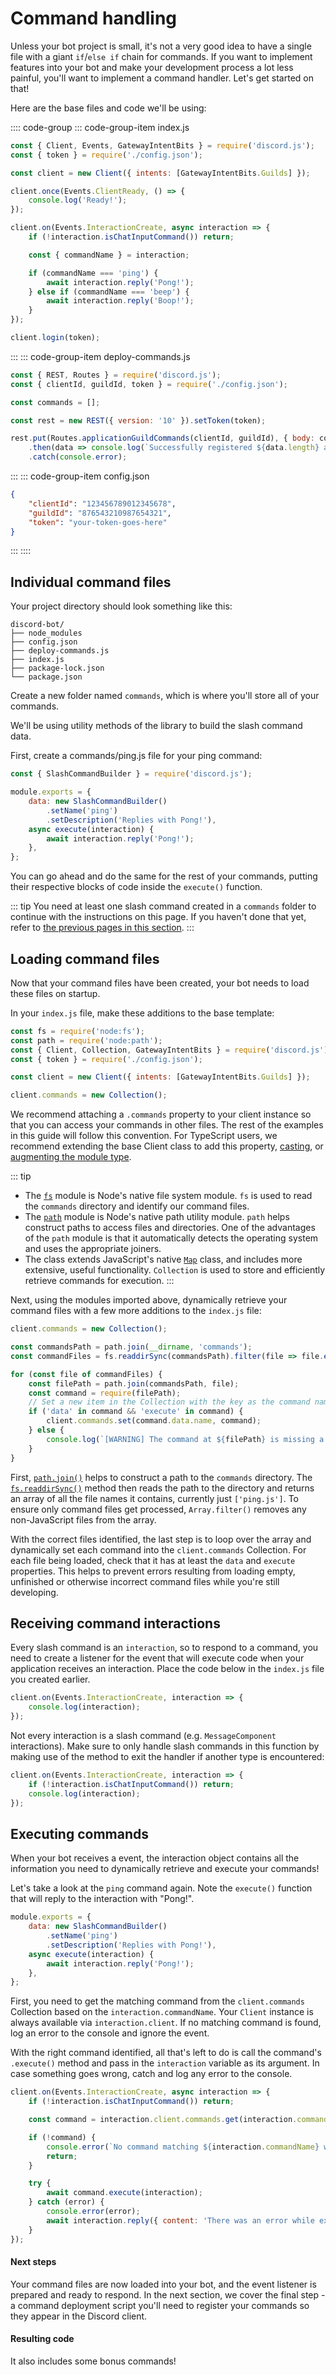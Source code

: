 # Command handling

Unless your bot project is small, it's not a very good idea to have a single file with a giant `if`/`else if` chain for commands. If you want to implement features into your bot and make your development process a lot less painful, you'll want to implement a command handler. Let's get started on that!

Here are the base files and code we'll be using:

:::: code-group
::: code-group-item index.js
```js
const { Client, Events, GatewayIntentBits } = require('discord.js');
const { token } = require('./config.json');

const client = new Client({ intents: [GatewayIntentBits.Guilds] });

client.once(Events.ClientReady, () => {
	console.log('Ready!');
});

client.on(Events.InteractionCreate, async interaction => {
	if (!interaction.isChatInputCommand()) return;

	const { commandName } = interaction;

	if (commandName === 'ping') {
		await interaction.reply('Pong!');
	} else if (commandName === 'beep') {
		await interaction.reply('Boop!');
	}
});

client.login(token);
```
:::
::: code-group-item deploy-commands.js
```js
const { REST, Routes } = require('discord.js');
const { clientId, guildId, token } = require('./config.json');

const commands = [];

const rest = new REST({ version: '10' }).setToken(token);

rest.put(Routes.applicationGuildCommands(clientId, guildId), { body: commands })
	.then(data => console.log(`Successfully registered ${data.length} application commands.`))
	.catch(console.error);
```
:::
::: code-group-item config.json
```json
{
	"clientId": "123456789012345678",
	"guildId": "876543210987654321",
	"token": "your-token-goes-here"
}
```
:::
::::

## Individual command files

Your project directory should look something like this:

```:no-line-numbers
discord-bot/
├── node_modules
├── config.json
├── deploy-commands.js
├── index.js
├── package-lock.json
└── package.json
```

Create a new folder named `commands`, which is where you'll store all of your commands.

We'll be using utility methods of the library to build the slash command data.

First, create a commands/ping.js file for your ping command:

```js
const { SlashCommandBuilder } = require('discord.js');

module.exports = {
	data: new SlashCommandBuilder()
		.setName('ping')
		.setDescription('Replies with Pong!'),
	async execute(interaction) {
		await interaction.reply('Pong!');
	},
};
```

You can go ahead and do the same for the rest of your commands, putting their respective blocks of code inside the `execute()` function.

::: tip
You need at least one slash command created in a `commands` folder to continue with the instructions on this page. If you haven't done that yet, refer to [the previous pages in this section](/creating-your-bot/slash-commands.md).
:::

## Loading command files

Now that your command files have been created, your bot needs to load these files on startup. 

In your `index.js` file, make these additions to the base template:

```js {1-2,8}
const fs = require('node:fs');
const path = require('node:path');
const { Client, Collection, GatewayIntentBits } = require('discord.js');
const { token } = require('./config.json');

const client = new Client({ intents: [GatewayIntentBits.Guilds] });

client.commands = new Collection();
```

We recommend attaching a `.commands` property to your client instance so that you can access your commands in other files. The rest of the examples in this guide will follow this convention. For TypeScript users, we recommend extending the base Client class to add this property, [casting](https://www.typescripttutorial.net/typescript-tutorial/type-casting/), or [augmenting the module type](https://www.typescriptlang.org/docs/handbook/modules.html#ambient-modules).

::: tip
- The [`fs`](https://nodejs.org/api/fs.html) module is Node's native file system module. `fs` is used to read the `commands` directory and identify our command files.
- The [`path`](https://nodejs.org/api/path.html) module is Node's native path utility module. `path` helps construct paths to access files and directories. One of the advantages of the `path` module is that it automatically detects the operating system and uses the appropriate joiners.
- The <DocsLink section="collection" path="class/Collection" /> class extends JavaScript's native [`Map`](https://developer.mozilla.org/en-US/docs/Web/JavaScript/Reference/Global_Objects/Map) class, and includes more extensive, useful functionality. `Collection` is used to store and efficiently retrieve commands for execution.
:::

Next, using the modules imported above, dynamically retrieve your command files with a few more additions to the `index.js` file:

```js {3-15}
client.commands = new Collection();

const commandsPath = path.join(__dirname, 'commands');
const commandFiles = fs.readdirSync(commandsPath).filter(file => file.endsWith('.js'));

for (const file of commandFiles) {
	const filePath = path.join(commandsPath, file);
	const command = require(filePath);
	// Set a new item in the Collection with the key as the command name and the value as the exported module
	if ('data' in command && 'execute' in command) {
		client.commands.set(command.data.name, command);
	} else {
		console.log(`[WARNING] The command at ${filePath} is missing a required "data" or "execute" property.`);
	}
}
```

First, [`path.join()`](https://nodejs.org/api/path.html) helps to construct a path to the `commands` directory. The [`fs.readdirSync()`](https://nodejs.org/api/fs.html#fs_fs_readdirsync_path_options) method then reads the path to the directory and returns an array of all the file names it contains, currently just `['ping.js']`. To ensure only command files get processed, `Array.filter()` removes any non-JavaScript files from the array. 

With the correct files identified, the last step is to loop over the array and dynamically set each command into the `client.commands` Collection. For each file being loaded, check that it has at least the `data` and `execute` properties. This helps to prevent errors resulting from loading empty, unfinished or otherwise incorrect command files while you're still developing.

## Receiving command interactions

Every slash command is an `interaction`, so to respond to a command, you need to create a listener for the <DocsLink path="class/Client?scrollTo=e-interactionCreate" /> event that will execute code when your application receives an interaction. Place the code below in the `index.js` file you created earlier.

```js
client.on(Events.InteractionCreate, interaction => {
	console.log(interaction);
});
```

Not every interaction is a slash command (e.g. `MessageComponent` interactions). Make sure to only handle slash commands in this function by making use of the <DocsLink path="class/BaseInteraction?scrollTo=isChatInputCommand" /> method to exit the handler if another type is encountered:

```js {2}
client.on(Events.InteractionCreate, interaction => {
	if (!interaction.isChatInputCommand()) return;
	console.log(interaction);
});
```

## Executing commands

When your bot receives a <DocsLink path="class/Client?scrollTo=e-interactionCreate" /> event, the interaction object contains all the information you need to dynamically retrieve and execute your commands!

Let's take a look at the `ping` command again. Note the `execute()` function that will reply to the interaction with "Pong!".

```js
module.exports = {
	data: new SlashCommandBuilder()
		.setName('ping')
		.setDescription('Replies with Pong!'),
	async execute(interaction) {
		await interaction.reply('Pong!');
	},
};
```

First, you need to get the matching command from the `client.commands` Collection based on the `interaction.commandName`. Your <DocsLink path="class/Client">`Client`</DocsLink> instance is always available via `interaction.client`. If no matching command is found, log an error to the console and ignore the event.

With the right command identified, all that's left to do is call the command's `.execute()` method and pass in the `interaction` variable as its argument. In case something goes wrong, catch and log any error to the console.

```js {4-16}
client.on(Events.InteractionCreate, async interaction => {
	if (!interaction.isChatInputCommand()) return;

	const command = interaction.client.commands.get(interaction.commandName);

	if (!command) {
		console.error(`No command matching ${interaction.commandName} was found.`);
		return;
	}

	try {
		await command.execute(interaction);
	} catch (error) {
		console.error(error);
		await interaction.reply({ content: 'There was an error while executing this command!', ephemeral: true });
	}
});
```

#### Next steps

Your command files are now loaded into your bot, and the event listener is prepared and ready to respond. In the next section, we cover the final step - a command deployment script you'll need to register your commands so they appear in the Discord client.

#### Resulting code

<ResultingCode path="creating-your-bot/command-handling" />

It also includes some bonus commands!
